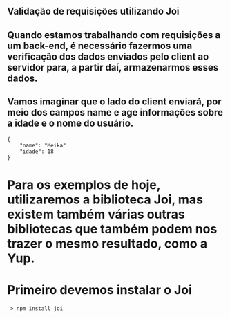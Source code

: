 ## Validação de requisições utilizando Joi

## Quando estamos trabalhando com requisições a um back-end, é necessário fazermos uma verificação dos dados enviados pelo client ao servidor para, a partir daí, armazenarmos esses dados.

## Vamos imaginar que o lado do client enviará, por meio dos campos **name** e **age** informações sobre a idade e o nome do usuário.

    {
        "name": "Meika"
        "idade": 18
    }


# Para os exemplos de hoje, utilizaremos a biblioteca Joi, mas existem também várias outras bibliotecas que também podem nos trazer o mesmo resultado, como a Yup.

# Primeiro devemos instalar o Joi
     
     > npm install joi

